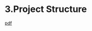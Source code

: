 # 3.Project Structure

[pdf](./Laravel%20MVC%20Structure%20--%20Web%20Development%20with%20Laravel%20-%20Bohubrihi.pdf)
